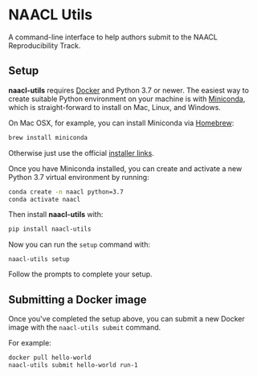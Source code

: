 # NAACL Utils

A command-line interface to help authors submit to the NAACL Reproducibility Track.

## Setup

**naacl-utils** requires [Docker](https://www.docker.com/) and Python 3.7 or newer.
The easiest way to create suitable Python environment on your machine is with [Miniconda](https://docs.conda.io/en/latest/miniconda.html),
which is straight-forward to install on Mac, Linux, and Windows.

On Mac OSX, for example, you can install Miniconda via [Homebrew](https://brew.sh/):

```bash
brew install miniconda
```

Otherwise just use the official [installer links](https://docs.conda.io/en/latest/miniconda.html#latest-miniconda-installer-links).

Once you have Miniconda installed, you can create and activate a new Python 3.7 virtual environment by running:

```bash
conda create -n naacl python=3.7
conda activate naacl
```

Then install **naacl-utils** with:

```bash
pip install naacl-utils
```

Now you can run the `setup` command with:

```
naacl-utils setup
```

Follow the prompts to complete your setup.

## Submitting a Docker image

Once you've completed the setup above, you can submit a new Docker image with the `naacl-utils submit` command.

For example:

```bash
docker pull hello-world
naacl-utils submit hello-world run-1
```
